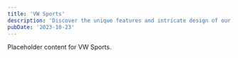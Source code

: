 ```yaml
---
title: 'VW Sports'
description: 'Discover the unique features and intricate design of our VW Sports. Perfect for various applications, this piece adds a touch of creativity and innovation to any setting.'
pubDate: '2023-10-23'
---
```


Placeholder content for VW Sports.